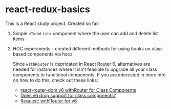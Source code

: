 # react-redux-basics
This is a React study project. Created so far:
  1. Simple `<TodoList>` component where the user can add and delete list items
  2. HOC experiments - created different methods for using hooks on class based components via hocs

      Since `withRouter` is depricated in React Router 6, alternatives are needed for instances where it isn't feasible to upgrade all your class components to functional components. If you are interested in more info on how to do this, check out these links:
      - [react-router-dom v6 withRouter for Class Components](https://stackoverflow.com/questions/70169810/react-router-dom-v6-typescript-withrouter-for-class-components)
      - [Does v6 drop support for class components?](https://github.com/remix-run/react-router/issues/8146)
      - [Request: withRouter for v6](https://github.com/remix-run/react-router/issues/7256)

